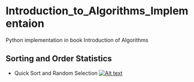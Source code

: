 # Introduction_to_Algorithms_Implementaion
Python implementation in book Introduction of Algorithms

## Sorting and Order Statistics
* Quick Sort and Random Selection [![Alt text](https://colab.research.google.com/assets/colab-badge.svg)](https://colab.research.google.com/github/zw2497/Introduction_to_Algorithms_Implementaion/blob/master/Quick_Sort_Random_Seletion.ipynb)
